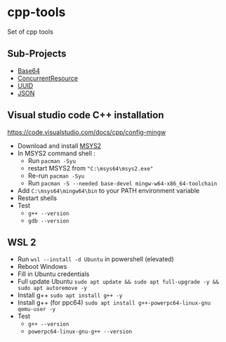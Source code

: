 # cpp-tools

Set of cpp tools

## Sub-Projects

- [Base64](https://github.com/antlafarge/cpp-tools/tree/main/Base64)
- [ConcurrentResource](https://github.com/antlafarge/cpp-tools/tree/main/Concurrent)
- [UUID](https://github.com/antlafarge/cpp-tools/tree/main/UUID)
- [JSON](https://github.com/antlafarge/cpp-tools/tree/main/JSON)

## Visual studio code C++ installation

https://code.visualstudio.com/docs/cpp/config-mingw

- Download and install [MSYS2](https://www.msys2.org/)
- In MSYS2 command shell :
    - Run `pacman -Syu`
    - restart MSYS2 from `"C:\msys64\msys2.exe"`
    - Re-run `pacman -Syu`
    - Run `pacman -S --needed base-devel mingw-w64-x86_64-toolchain`
- Add `C:\msys64\mingw64\bin` to your PATH environment variable
- Restart shells
- Test
    - `g++ --version`
    - `gdb --version`

## WSL 2

- Run `wsl --install -d Ubuntu` in powershell (elevated)
- Reboot Windows
- Fill in Ubuntu credentials
- Full update Ubuntu `sudo apt update && sudo apt full-upgrade -y && sudo apt autoremove -y`
- Install g++ `sudo apt install g++ -y`
- Install g++ (for ppc64) `sudo apt install g++-powerpc64-linux-gnu qemu-user -y`
- Test
    - `g++ --version`
    - `powerpc64-linux-gnu-g++ --version`
